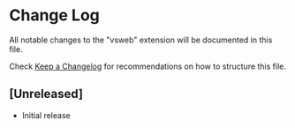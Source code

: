 # Change Log

All notable changes to the "vsweb" extension will be documented in this file.

Check [Keep a Changelog](http://keepachangelog.com/) for recommendations on how to structure this file.

## [Unreleased]

- Initial release